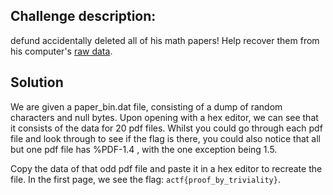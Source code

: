 ## Challenge description: 
defund accidentally deleted all of his math papers! Help recover them from his computer's [raw data](https://github.com/TheEquus/angstromCTF2019-Writeups/blob/master/misc/paper_bin.dat).

## Solution
We are given a paper_bin.dat file, consisting of a dump of random characters and null bytes. Upon opening with a hex editor, we
can see that it consists of the data for 20 pdf files. Whilst you could go through each pdf file and look through to see if the 
flag is there, you could also notice that all but one pdf file has %PDF-1.4 , with the one exception being 1.5. 

Copy the data of that odd pdf file and paste it in a hex editor to recreate the file. In the first page, we see the flag:
`actf{proof_by_triviality}`.
